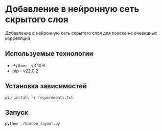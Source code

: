 # Добавление в нейронную сеть скрытого слоя
Добавление в нейронную сеть скрытого слоя для поиска не очевидных корреляций

## Используемые технологии
* Python - v3.10.6
* pip - v22.0.2

## Установка зависимостей
~~~
pip install -r requirements.txt
~~~

## Запуск
~~~bash
python ./hidden_layout.py
~~~